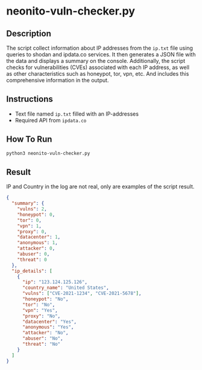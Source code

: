 # neonito-vuln-checker.py

## Description

The script collect information about IP addresses from the `ip.txt` file using queries to shodan and ipdata.co services. It then generates a JSON file with the data and displays a summary on the console. Additionally, the script checks for vulnerabilities (CVEs) associated with each IP address, as well as other characteristics such as honeypot, tor, vpn, etc. And includes this comprehensive information in the output.

## Instructions

- Text file named `ip.txt` filled with an IP-addresses
- Required API from `ipdata.co`

## How To Run

```bash
python3 neonito-vuln-checker.py
```

## Result

IP and Country in the log are not real, only are examples of the script result.

```json
{
  "summary": {
    "vulns": 2,
    "honeypot": 0,
    "tor": 0,
    "vpn": 1,
    "proxy": 0,
    "datacenter": 1,
    "anonymous": 1,
    "attacker": 0,
    "abuser": 0,
    "threat": 0
  },
  "ip_details": [
    {
      "ip": "123.124.125.126",
      "country_name": "United States",
      "vulns": ["CVE-2021-1234", "CVE-2021-5678"],
      "honeypot": "No",
      "tor": "No",
      "vpn": "Yes",
      "proxy": "No",
      "datacenter": "Yes",
      "anonymous": "Yes",
      "attacker": "No",
      "abuser": "No",
      "threat": "No"
    }
  ]
}
```
